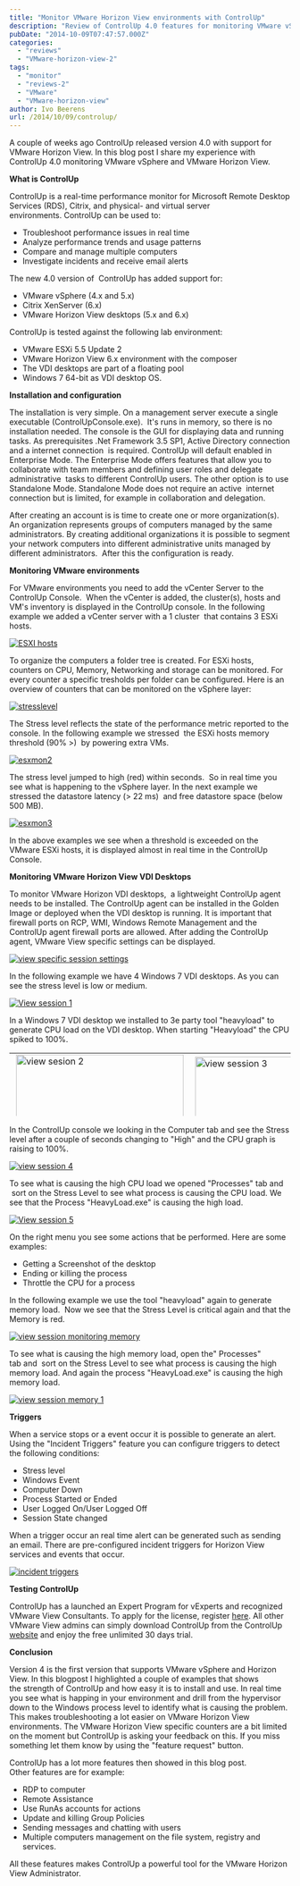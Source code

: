```yaml
---
title: "Monitor VMware Horizon View environments with ControlUp"
description: "Review of ControlUp 4.0 features for monitoring VMware vSphere and Horizon View environments."
pubDate: "2014-10-09T07:47:57.000Z"
categories: 
  - "reviews"
  - "VMware-horizon-view-2"
tags: 
  - "monitor"
  - "reviews-2"
  - "VMware"
  - "VMware-horizon-view"
author: Ivo Beerens
url: /2014/10/09/controlup/
---
```


A couple of weeks ago ControlUp released version 4.0 with support for VMware Horizon View. In this blog post I share my experience with ControlUp 4.0 monitoring VMware vSphere and VMware Horizon View.

**What is ControlUp**

ControlUp is a real-time performance monitor for Microsoft Remote Desktop Services (RDS), Citrix, and physical- and virtual server environments. ControlUp can be used to:

- Troubleshoot performance issues in real time
- Analyze performance trends and usage patterns
- Compare and manage multiple computers
- Investigate incidents and receive email alerts

The new 4.0 version of  ControlUp has added support for:

- VMware vSphere (4.x and 5.x)
- Citrix XenServer (6.x)
- VMware Horizon View desktops (5.x and 6.x)

ControlUp is tested against the following lab environment:

- VMware ESXi 5.5 Update 2
- VMware Horizon View 6.x environment with the composer
- The VDI desktops are part of a floating pool
- Windows 7 64-bit as VDI desktop OS.

**Installation and configuration**

The installation is very simple. On a management server execute a single executable (ControlUpConsole.exe).  It's runs in memory, so there is no installation needed. The console is the GUI for displaying data and running tasks. As prerequisites .Net Framework 3.5 SP1, Active Directory connection and a internet connection  is required. ControlUp will default enabled in Enterprise Mode. The Enterprise Mode offers features that allow you to collaborate with team members and defining user roles and delegate administrative  tasks to different ControlUp users. The other option is to use Standalone Mode. Standalone Mode does not require an active  internet connection but is limited, for example in collaboration and delegation.

After creating an account is is time to create one or more organization(s). An organization represents groups of computers managed by the same administrators. By creating additional organizations it is possible to segment your network computers into different administrative units managed by different administrators.  After this the configuration is ready.

**Monitoring VMware environments**

For VMware environments you need to add the vCenter Server to the ControlUp Console.  When the vCenter is added, the cluster(s), hosts and VM's inventory is displayed in the ControlUp console. In the following example we added a vCenter server with a 1 cluster  that contains 3 ESXi hosts.

[![ESXI hosts](images/ESXI-hosts1-1024x305.png)](images/ESXI-hosts1.png)

To organize the computers a folder tree is created. For ESXi hosts, counters on CPU, Memory, Networking and storage can be monitored. For every counter a specific tresholds per folder can be configured. Here is an overview of counters that can be monitored on the vSphere layer:

[![stresslevel](images/stresslevel-1024x623.png)](images/stresslevel.png)

The Stress level reflects the state of the performance metric reported to the console. In the following example we stressed  the ESXi hosts memory threshold (90% >)  by powering extra VMs.

[![esxmon2](images/esxmon2-1024x270.png)](images/esxmon2.png)

The stress level jumped to high (red) within seconds.  So in real time you see what is happening to the vSphere layer. In the next example we stressed the datastore latency (> 22 ms)  and free datastore space (below 500 MB).

[![esxmon3](images/esxmon3.png)](images/esxmon3.png)

In the above examples we see when a threshold is exceeded on the VMware ESXi hosts, it is displayed almost in real time in the ControlUp Console.

**Monitoring VMware Horizon View VDI Desktops**

To monitor VMware Horizon VDI desktops,  a lightweight ControlUp agent needs to be installed. The ControlUp agent can be installed in the Golden Image or deployed when the VDI desktop is running. It is important that firewall ports on RCP, WMI, Windows Remote Management and the ControlUp agent firewall ports are allowed. After adding the ControlUp agent, VMware View specific settings can be displayed.

[![view specific session settings](images/view-specific-session-settings-1024x530.png)](images/view-specific-session-settings.png)

In the following example we have 4 Windows 7 VDI desktops. As you can see the stress level is low or medium.

[![View session 1](images/View-session-1-1024x495.png)](images/View-session-1.png)

In a Windows 7 VDI desktop we installed to 3e party tool "heavyload" to generate CPU load on the VDI desktop. When starting "Heavyload" the CPU spiked to 100%.

<table style="height: 113px;" width="1020"><tbody><tr><td>&nbsp;<a href="images/view-sesion-2.png"><img class="wp-image-3064 size-medium aligncenter" src="images/view-sesion-2-300x122.png" alt="view sesion 2" width="300" height="122"></a></td><td>&nbsp;<a href="images/view-session-3.png"><img class="size-medium wp-image-3066 aligncenter" src="images/view-session-3-300x115.png" alt="view session 3" width="300" height="115"></a></td></tr></tbody></table>

In the ControlUp console we looking in the Computer tab and see the Stress level after a couple of seconds changing to "High" and the CPU graph is raising to 100%.

[![view session 4](images/view-session-4-1024x530.png)](images/view-session-4.png)

To see what is causing the high CPU load we opened "Processes" tab and  sort on the Stress Level to see what process is causing the CPU load. We see that the Process "HeavyLoad.exe" is causing the high load.

[![View session 5](images/View-session-5-1024x527.png)](images/View-session-5.png)

On the right menu you see some actions that be performed. Here are some examples:

- Getting a Screenshot of the desktop
- Ending or killing the process
- Throttle the CPU for a process

In the following example we use the tool "heavyload" again to generate memory load.  Now we see that the Stress Level is critical again and that the Memory is red.

[![view session monitoring memory](images/view-session-monitoring-memory-1024x503.png)](images/view-session-monitoring-memory.png)

To see what is causing the high memory load, open the" Processes" tab and  sort on the Stress Level to see what process is causing the high memory load. And again the process "HeavyLoad.exe" is causing the high memory load.

[![view session memory 1](images/view-session-memory-1-1024x498.png)](images/view-session-memory-1.png)

**Triggers**

When a service stops or a event occur it is possible to generate an alert. Using the "Incident Triggers" feature you can configure triggers to detect the following conditions:

- Stress level
- Windows Event
- Computer Down
- Process Started or Ended
- User Logged On/User Logged Off
- Session State changed

When a trigger occur an real time alert can be generated such as sending an email. There are pre-configured incident triggers for Horizon View services and events that occur.

[![incident triggers](images/incident-triggers-1024x486.png)](images/incident-triggers.png)

**Testing ControlUp**

ControlUp has a launched an Expert Program for vExperts and recognized VMware View Consultants. To apply for the license, register [here](http://www.controlup.com/products/controlup/expertprogram/). All other VMware View admins can simply download ControlUp from the ControlUp [website](http://www.controlup.com/) and enjoy the free unlimited 30 days trial.

**Conclusion**

Version 4 is the first version that supports VMware vSphere and Horizon View. In this blogpost I highlighted a couple of examples that shows the strength of ControlUp and how easy it is to install and use. In real time you see what is happing in your environment and drill from the hypervisor down to the Windows process level to identify what is causing the problem. This makes troubleshooting a lot easier on VMware Horizon View environments. The VMware Horizon View specific counters are a bit limited on the moment but ControlUp is asking your feedback on this. If you miss something let them know by using the "feature request" button.

ControlUp has a lot more features then showed in this blog post. Other features are for example:

- RDP to computer
- Remote Assistance
- Use RunAs accounts for actions
- Update and killing Group Policies
- Sending messages and chatting with users
- Multiple computers management on the file system, registry and services.

All these features makes ControlUp a powerful tool for the VMware Horizon View Administrator.